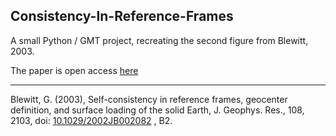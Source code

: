 ## Consistency-In-Reference-Frames

A small Python / GMT project, recreating the second figure from 
Blewitt, 2003.

The paper is open access 
[here](http://geodesy.unr.edu/hanspeterplag/library/geodesy/Blewitt_202002JB002082.pdf)

--- 

Blewitt, G. (2003), Self-consistency in reference frames, 
geocenter definition, and surface loading of the solid Earth, 
J. Geophys. Res., 108, 2103, doi:
[10.1029/2002JB002082](https://agupubs.onlinelibrary.wiley.com/doi/10.1029/2002JB002082#:~:text=Self%2Dconsistent%20descriptions%20of%20surface,harmonic%20component%20of%20surface%20loads.)
, B2.

